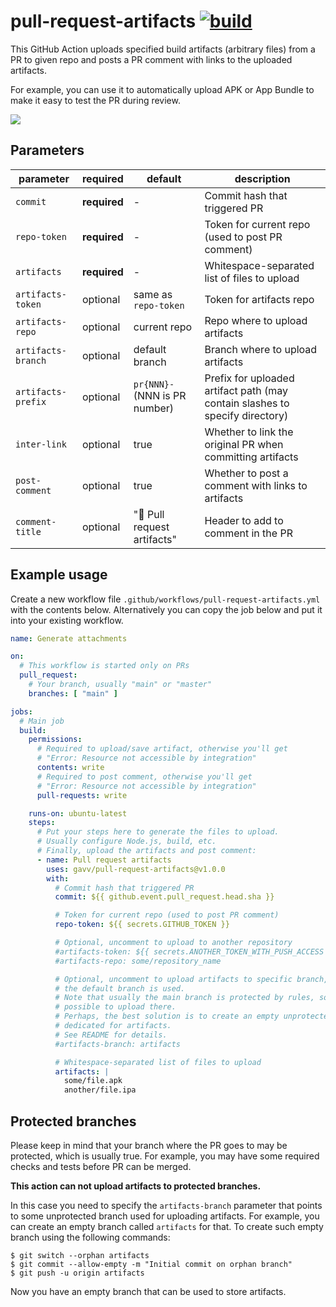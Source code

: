 # pull-request-artifacts [![build](https://github.com/gavv/pull-request-artifacts/actions/workflows/build.yml/badge.svg)](https://github.com/gavv/pull-request-artifacts/actions/workflows/build.yml)

This GitHub Action uploads specified build artifacts (arbitrary files) from a PR to given repo and posts a PR comment with links to the uploaded artifacts.

For example, you can use it to automatically upload APK or App Bundle to make it easy to test the PR during review.

![](screenshot.png)

## Parameters

| parameter          | required     | default                       | description                                      |
| ---------          | --------     | -------                       | -----------                                      |
| `commit`           | **required** | -                             | Commit hash that triggered PR                    |
| `repo-token`       | **required** | -                             | Token for current repo (used to post PR comment) |
| `artifacts`        | **required** | -                             | Whitespace-separated list of files to upload     |
| `artifacts-token`  | optional     | same as `repo-token`          | Token for artifacts repo                         |
| `artifacts-repo`   | optional     | current repo                  | Repo where to upload artifacts                   |
| `artifacts-branch` | optional     | default branch                | Branch where to upload artifacts                 |
| `artifacts-prefix` | optional     | `pr{NNN}-` (NNN is PR number) | Prefix for uploaded artifact path (may contain slashes to specify directory) |
| `inter-link`       | optional     | true                          | Whether to link the original PR when committing artifacts |
| `post-comment`     | optional     | true                          | Whether to post a comment with links to artifacts         |
| `comment-title`    | optional     | "🤖 Pull request artifacts"   | Header to add to comment in the PR                        |

## Example usage

Create a new workflow file `.github/workflows/pull-request-artifacts.yml` with the
contents below. Alternatively you can copy the job below and put it into your
existing workflow.

```yaml
name: Generate attachments

on:
  # This workflow is started only on PRs
  pull_request:
    # Your branch, usually "main" or "master"
    branches: [ "main" ]

jobs:
  # Main job
  build:
    permissions:
      # Required to upload/save artifact, otherwise you'll get
      # "Error: Resource not accessible by integration"
      contents: write
      # Required to post comment, otherwise you'll get
      # "Error: Resource not accessible by integration"
      pull-requests: write

    runs-on: ubuntu-latest
    steps:
      # Put your steps here to generate the files to upload.
      # Usually configure Node.js, build, etc.
      # Finally, upload the artifacts and post comment:
      - name: Pull request artifacts
        uses: gavv/pull-request-artifacts@v1.0.0
        with:
          # Commit hash that triggered PR
          commit: ${{ github.event.pull_request.head.sha }}

          # Token for current repo (used to post PR comment)
          repo-token: ${{ secrets.GITHUB_TOKEN }}

          # Optional, uncomment to upload to another repository
          #artifacts-token: ${{ secrets.ANOTHER_TOKEN_WITH_PUSH_ACCESS }}
          #artifacts-repo: some/repository_name

          # Optional, uncomment to upload artifacts to specific branch, otherwise
          # the default branch is used.
          # Note that usually the main branch is protected by rules, so it's not
          # possible to upload there.
          # Perhaps, the best solution is to create an empty unprotected branch
          # dedicated for artifacts.
          # See README for details.
          #artifacts-branch: artifacts

          # Whitespace-separated list of files to upload
          artifacts: |
            some/file.apk
            another/file.ipa
```

## Protected branches

Please keep in mind that your branch where the PR goes to may be protected, which is usually true. For example, you may have some required checks and tests before PR can be merged.

**This action can not upload artifacts to protected branches.**

In this case you need to specify the `artifacts-branch` parameter that points to some unprotected branch
used for uploading artifacts. For example, you can create an empty branch called `artifacts` for that.
To create such empty branch using the following commands:

```console
$ git switch --orphan artifacts
$ git commit --allow-empty -m "Initial commit on orphan branch"
$ git push -u origin artifacts
```

Now you have an empty branch that can be used to store artifacts.

